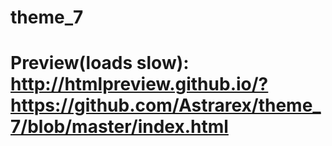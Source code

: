 # theme_7
# Preview(loads slow): http://htmlpreview.github.io/?https://github.com/Astrarex/theme_7/blob/master/index.html
